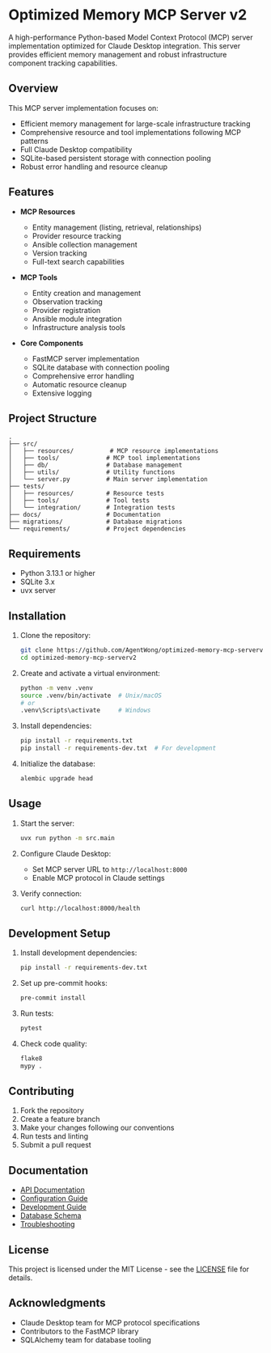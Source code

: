 # Optimized Memory MCP Server v2

A high-performance Python-based Model Context Protocol (MCP) server implementation optimized for Claude Desktop integration. This server provides efficient memory management and robust infrastructure component tracking capabilities.

## Overview

This MCP server implementation focuses on:
- Efficient memory management for large-scale infrastructure tracking
- Comprehensive resource and tool implementations following MCP patterns
- Full Claude Desktop compatibility
- SQLite-based persistent storage with connection pooling
- Robust error handling and resource cleanup

## Features

- **MCP Resources**
  - Entity management (listing, retrieval, relationships)
  - Provider resource tracking
  - Ansible collection management
  - Version tracking
  - Full-text search capabilities

- **MCP Tools**
  - Entity creation and management
  - Observation tracking
  - Provider registration
  - Ansible module integration
  - Infrastructure analysis tools

- **Core Components**
  - FastMCP server implementation
  - SQLite database with connection pooling
  - Comprehensive error handling
  - Automatic resource cleanup
  - Extensive logging

## Project Structure

```
.
├── src/
│   ├── resources/          # MCP resource implementations
│   ├── tools/             # MCP tool implementations
│   ├── db/                # Database management
│   ├── utils/             # Utility functions
│   └── server.py          # Main server implementation
├── tests/
│   ├── resources/         # Resource tests
│   ├── tools/             # Tool tests
│   └── integration/       # Integration tests
├── docs/                  # Documentation
├── migrations/            # Database migrations
└── requirements/          # Project dependencies
```

## Requirements

- Python 3.13.1 or higher
- SQLite 3.x
- uvx server

## Installation

1. Clone the repository:
   ```bash
   git clone https://github.com/AgentWong/optimized-memory-mcp-serverv2.git
   cd optimized-memory-mcp-serverv2
   ```

2. Create and activate a virtual environment:
   ```bash
   python -m venv .venv
   source .venv/bin/activate  # Unix/macOS
   # or
   .venv\Scripts\activate     # Windows
   ```

3. Install dependencies:
   ```bash
   pip install -r requirements.txt
   pip install -r requirements-dev.txt  # For development
   ```

4. Initialize the database:
   ```bash
   alembic upgrade head
   ```

## Usage

1. Start the server:
   ```bash
   uvx run python -m src.main
   ```

2. Configure Claude Desktop:
   - Set MCP server URL to `http://localhost:8000`
   - Enable MCP protocol in Claude settings

3. Verify connection:
   ```bash
   curl http://localhost:8000/health
   ```

## Development Setup

1. Install development dependencies:
   ```bash
   pip install -r requirements-dev.txt
   ```

2. Set up pre-commit hooks:
   ```bash
   pre-commit install
   ```

3. Run tests:
   ```bash
   pytest
   ```

4. Check code quality:
   ```bash
   flake8
   mypy .
   ```

## Contributing

1. Fork the repository
2. Create a feature branch
3. Make your changes following our conventions
4. Run tests and linting
5. Submit a pull request

## Documentation

- [API Documentation](docs/API.md)
- [Configuration Guide](docs/CONFIGURATION.md)
- [Development Guide](docs/DEVELOPMENT.md)
- [Database Schema](docs/DATABASE_SCHEMA.md)
- [Troubleshooting](docs/TROUBLESHOOTING.md)

## License

This project is licensed under the MIT License - see the [LICENSE](LICENSE) file for details.

## Acknowledgments

- Claude Desktop team for MCP protocol specifications
- Contributors to the FastMCP library
- SQLAlchemy team for database tooling

